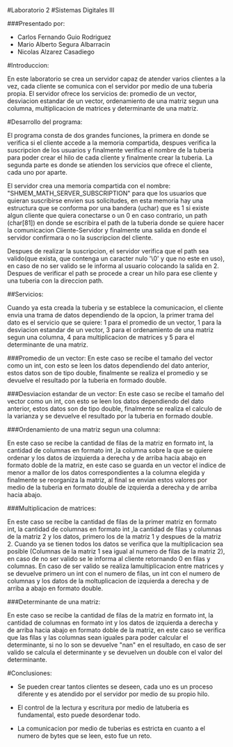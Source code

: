 #Laboratorio 2 
#Sistemas Digitales III

###Presentado por:

- Carlos Fernando Guio Rodriguez
- Mario Alberto Segura Albarracin
- Nicolas Alzarez Casadiego

#Introduccion:
	
En este laboratorio se crea un servidor capaz de atender varios clientes a la vez, cada cliente se comunica con el servidor por medio de una tuberia propia. El servidor ofrece los servicios de: promedio de un vector, desviacion estandar de un vector, ordenamiento de una matriz segun una columna, multiplicacion de matrices y determinante de una matriz.

#Desarrollo del programa:

El programa consta de dos grandes funciones, la primera en donde se verifica si el cliente accede a la memoria compartida, despues verifica la suscripcion de los usuarios y finalmente verifica el nombre de la tuberia para poder crear el hilo de cada cliente y finalmente crear la tuberia. La segunda parte es donde se atienden los servicios que ofrece el cliente, cada uno por aparte.

El servidor crea una memoria compartida con el nombre: "SHMEM_MATH_SERVER_SUBSCRIPTION" para que los usuarios que quieran suscribirse envien sus solicitudes, en esta memoria hay una estructura que se conforma por una bandera (uchar) que es 1 si existe algun cliente que quiera conectarse o un 0 en caso contrario, un path (char[81]) en donde se escribira el path de la tuberia donde se quiere hacer la comunicacion Cliente-Servidor y finalmente una salida en donde el servidor confirmara o no la suscripcion del cliente.

Despues de realizar la suscripcion, el servidor verifica que el path sea valido(que exista, que contenga un caracter nulo '\0' y que no este en uso), en caso de no ser valido se le informa al usuario colocando la salida en 2. Despues de verificar el path se procede a crear un hilo para ese cliente y una tuberia con la direccion path.

##Servicios:

Cuando ya esta creada la tuberia y se establece la comunicacion, el cliente envia una trama de datos dependiendo de la opcion, la primer trama del dato es el servicio que se quiere: 1 para el promedio de un vector, 1 para la desviacion estandar de un vector, 3 para el ordenamiento de una matriz segun una columna, 4 para multiplicacion de matrices y 5 para el determinante de una matriz.

###Promedio de un vector:
En este caso se recibe el tamaño del vector como un int, con esto se leen los datos dependiendo del dato anterior, estos datos son de tipo double, finalmente se realiza el promedio y se devuelve el resultado por la tuberia en formado double. 
 
###Desviacion estandar de un vector:
En este caso se recibe el tamaño del vector como un int, con esto se leen los datos dependiendo del dato anterior, estos datos son de tipo double, finalmente se realiza el calculo de la varianza y se devuelve el resultado por la tuberia en formado double. 

###Ordenamiento de una matriz segun una columna: 

En este caso se recibe la cantidad de filas de la matriz en formato int, la cantidad de columnas en formato int ,la columna sobre la que se quiere ordenar y los datos de izquierda a derecha y de arriba hacia abajo en formato doble de la matriz, en este caso se guarda en un vector el indice de menor a mallor de los datos correspondientes a la columna elegida y finalmente se reorganiza la matriz, al final se envian estos valores por medio de la tuberia en formato double de izquierda a derecha y de arriba hacia abajo.

###Multiplicacion de matrices:

En este caso se recibe la cantidad de filas de la primer matriz en formato int, la cantidad de columnas en formato int ,la cantidad de filas y columnas de la matriz 2 y los datos, primero los de la matriz 1 y despues de la matriz 2. Cuando ya se tienen todos los datos se verifica que la multiplicacion sea posible (Columnas de la matriz 1 sea igual al numero de filas de la matriz 2), en caso de no ser valido se le informa al cliente retornando 0 en filas y columnas. En caso de ser valido se realiza lamultiplicacion entre matrices y se devuelve primero un int con el numero de filas, un int con el numero de columnas y los datos de la moltuplicacion de izquierda a derecha y de arriba a abajo en formato double. 

###Determinante de una matriz:

En este caso se recibe la cantidad de filas de la matriz en formato int, la cantidad de columnas en formato int y los datos de izquierda a derecha y de arriba hacia abajo en formato doble de la matriz, en este caso se verifica que las filas y las columnas sean iguales para poder calcular el determinante, si no lo son se devuelve "nan" en el resultado, en caso de ser valido se calcula el determinante y se devuelven un double con el valor del determinante.
	


#Conclusiones:
	
- Se pueden crear tantos clientes se deseen, cada uno es un proceso diferente y es atendido por el servidor por medio de su propio hilo.

- El control de la lectura y escritura por medio de latuberia es fundamental, esto puede desordenar todo.

- La comunicacion por medio de tuberias es estricta en cuanto a el numero de bytes que se leen, esto fue un reto.


	




















